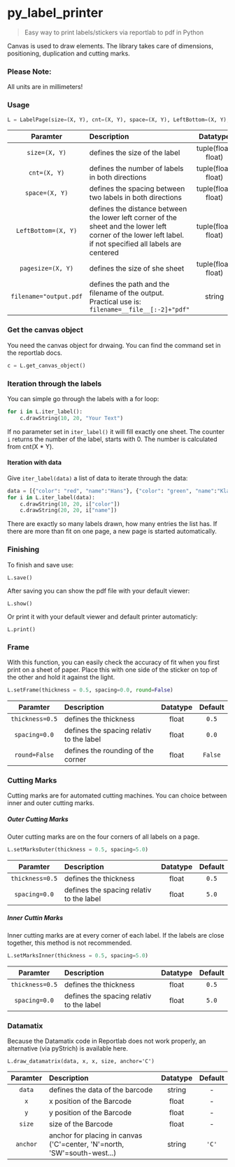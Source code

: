 # py_label_printer
> Easy way to print labels/stickers via reportlab to pdf in Python

Canvas is used to draw elements. The library takes care of dimensions, positioning, duplication and cutting marks.

### Please Note:
All units are in millimeters! 

### Usage 
```python
L = LabelPage(size=(X, Y), cnt=(X, Y), space=(X, Y), LeftBottom=(X, Y), pagesize=A4, filename="output.pdf")
```

| Paramter | Description | Datatype | Default |
| :---:     | :--- | :---: | :---: |
| ```size=(X, Y)``` | defines the size of the label | tuple(float, float) | - |
| ```cnt=(X, Y)```  | defines the number of labels in both directions | tuple(float, float) | -
| ```space=(X, Y)```  | defines the spacing between two labels in both directions | tuple(float, float) | ```(0, 0)``` |
| ```LeftBottom=(X, Y)```  | defines the distance between the lower left corner of the sheet and the lower left corner of the lower left label. if not specified all labels are centered| tuple(float, float) | ```None``` or ```[None, None]``` |
| ```pagesize=(X, Y)```  | defines the size of she sheet| tuple(float, float) | DIN A4 |
| ```filename="output.pdf```  | defines the path and the filename of the output. Practical use is: ```filename=__file__[:-2]+"pdf"``` | string | ```"Label_Lib.pdf"``` |

### Get the canvas object
You need the canvas object for drwaing. You can find the command set in the reportlab docs.
```python
c = L.get_canvas_object()
```

### Iteration through the labels
You can simple go through the labels with a for loop:
```python
for i in L.iter_label():
    c.drawString(10, 20, "Your Text")
```
If no parameter set in ```iter_label()``` it will fill exactly one sheet. The counter ```i``` returns the number of the label, starts with 0. The number is calculated from cnt(X * Y).

#### Iteration with data
Give ```iter_label(data)``` a list of data to iterate through the data:
```python
data = [{"color": "red", "name":"Hans"}, {"color": "green", "name":"Klaus"}, {"color": "blue", "name":"Fritz"}]
for i in L.iter_label(data):
    c.drawString(10, 20, i["color"])
    c.drawString(20, 20, i["name"])
```
There are exactly so many labels drawn, how many entries the list has. If there are more than fit on one page, a new page is started automatically.

### Finishing
To finish and save use:
```
L.save()
```
After saving you can show the pdf file with your default viewer:
```
L.show()
```
Or print it with your default viewer and default printer automaticly:
```
L.print()
```

### Frame
With this function, you can easily check the accuracy of fit when you first print on a sheet of paper. Place this with one side of the sticker on top of the other and hold it against the light.
```python
L.setFrame(thickness = 0.5, spacing=0.0, round=False)
```
| Paramter | Description | Datatype | Default |
| :---:     | :--- | :---: | :---: |
| ```thickness=0.5``` | defines the thickness | float | ```0.5``` |
| ```spacing=0.0``` | defines the spacing relativ to the label | float | ```0.0``` |
| ```round=False``` | defines the rounding of the corner | float | ```False``` |

### Cutting Marks
Cutting marks are for automated cutting machines. You can choice between inner and outer cutting marks.
##### Outer Cutting Marks
Outer cutting marks are on the four corners of all labels on a page.
```python
L.setMarksOuter(thickness = 0.5, spacing=5.0)
```
| Paramter | Description | Datatype | Default |
| :---:     | :--- | :---: | :---: |
| ```thickness=0.5``` | defines the thickness | float | ```0.5``` |
| ```spacing=0.0``` | defines the spacing relativ to the label | float | ```5.0``` |

##### Inner Cuttin Marks
Inner cutting marks are at every corner of each label.
If the labels are close together, this method is not recommended.
```python
L.setMarksInner(thickness = 0.5, spacing=5.0)
```
| Paramter | Description | Datatype | Default |
| :---:     | :--- | :---: | :---: |
| ```thickness=0.5``` | defines the thickness | float | ```0.5``` |
| ```spacing=0.0``` | defines the spacing relativ to the label | float | ```5.0``` |

### Datamatix
Because the Datamatix code in Reportlab does not work properly, an alternative (via pyStrich) is available here.
```
L.draw_datamatrix(data, x, x, size, anchor='C')
```
| Paramter | Description | Datatype | Default |
| :---:     | :--- | :---: | :---: |
| ```data``` | defines the data of the barcode | string | - |
| ```x``` | x position of the Barcode | float | - |
| ```y``` | y position of the Barcode | float | - |
| ```size``` | size of the Barcode | float | - |
| ```anchor``` | anchor for placing in canvas ('C'=center, 'N'=north, 'SW'=south-west...)| string | ```'C'``` |